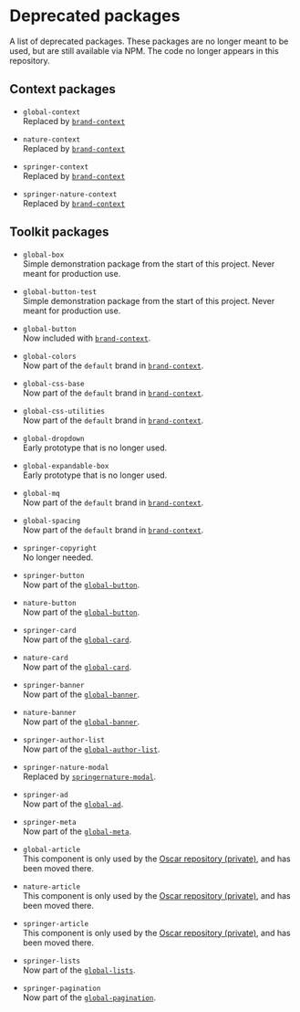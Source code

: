 # Deprecated packages

A list of deprecated packages. These packages are no longer meant to be used, but are still available via NPM. The code no longer appears in this repository.

## Context packages

* `global-context`  
   Replaced by [`brand-context`](https://github.com/springernature/frontend-toolkits/tree/master/context)

* `nature-context`  
   Replaced by [`brand-context`](https://github.com/springernature/frontend-toolkits/tree/master/context)

* `springer-context`  
   Replaced by [`brand-context`](https://github.com/springernature/frontend-toolkits/tree/master/context)

* `springer-nature-context`  
   Replaced by [`brand-context`](https://github.com/springernature/frontend-toolkits/tree/master/context)

## Toolkit packages

* `global-box`  
   Simple demonstration package from the start of this project. Never meant for production use.

* `global-button-test`  
   Simple demonstration package from the start of this project. Never meant for production use.

* `global-button`  
   Now included with [`brand-context`](https://github.com/springernature/frontend-toolkits/tree/master/context).

* `global-colors`  
   Now part of the `default` brand in [`brand-context`](https://github.com/springernature/frontend-toolkits/tree/master/context).

* `global-css-base`  
   Now part of the `default` brand in [`brand-context`](https://github.com/springernature/frontend-toolkits/tree/master/context).

* `global-css-utilities`  
   Now part of the `default` brand in [`brand-context`](https://github.com/springernature/frontend-toolkits/tree/master/context).

* `global-dropdown`  
   Early prototype that is no longer used.

* `global-expandable-box`  
   Early prototype that is no longer used.

* `global-mq`  
   Now part of the `default` brand in [`brand-context`](https://github.com/springernature/frontend-toolkits/tree/master/context).

* `global-spacing`  
   Now part of the `default` brand in [`brand-context`](https://github.com/springernature/frontend-toolkits/tree/master/context).

* `springer-copyright`  
   No longer needed.

* `springer-button`  
   Now part of the [`global-button`](https://github.com/springernature/frontend-toolkits/tree/master/toolkits/global/packages/global-button).

* `nature-button`  
   Now part of the [`global-button`](https://github.com/springernature/frontend-toolkits/tree/master/toolkits/global/packages/global-button).

* `springer-card`  
   Now part of the [`global-card`](https://github.com/springernature/frontend-toolkits/tree/master/toolkits/global/packages/global-card).

* `nature-card`  
   Now part of the [`global-card`](https://github.com/springernature/frontend-toolkits/tree/master/toolkits/global/packages/global-card).

* `springer-banner`  
   Now part of the [`global-banner`](https://github.com/springernature/frontend-toolkits/tree/master/toolkits/global/packages/global-banner).

* `nature-banner`  
   Now part of the [`global-banner`](https://github.com/springernature/frontend-toolkits/tree/master/toolkits/global/packages/global-banner).

* `springer-author-list`  
   Now part of the [`global-author-list`](https://github.com/springernature/frontend-toolkits/tree/master/toolkits/global/packages/global-author-list).

* `springer-nature-modal`  
   Replaced by [`springernature-modal`](https://github.com/springernature/frontend-toolkits/tree/master/toolkits/springernature/packages/springernature-modal).

* `springer-ad`  
   Now part of the [`global-ad`](https://github.com/springernature/frontend-toolkits/tree/master/toolkits/global/packages/global-ad).

* `springer-meta`  
   Now part of the [`global-meta`](https://github.com/springernature/frontend-toolkits/tree/master/toolkits/global/packages/global-meta).

* `global-article`  
   This component is only used by the [Oscar repository (private)](https://github.com/springernature/oscar), and has been moved there.

* `nature-article`  
   This component is only used by the [Oscar repository (private)](https://github.com/springernature/oscar), and has been moved there.

* `springer-article`  
   This component is only used by the [Oscar repository (private)](https://github.com/springernature/oscar), and has been moved there.

* `springer-lists`  
   Now part of the [`global-lists`](https://github.com/springernature/frontend-toolkits/tree/master/toolkits/global/packages/global-lists).

* `springer-pagination`  
   Now part of the [`global-pagination`](https://github.com/springernature/frontend-toolkits/tree/master/toolkits/global/packages/global-pagination).

